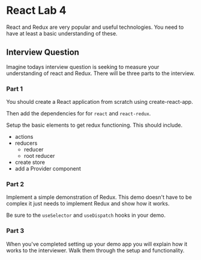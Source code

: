 # React Lab 4

React and Redux are very popular and useful technologies. You need to have at least a basic understanding of these. 

## Interview Question

Imagine todays interview question is seeking to measure your understanding of react and Redux. There will be three parts to the interview. 

### Part 1

You should create a React application from scratch using create-react-app. 

Then add the dependencies for for `react` and `react-redux`. 

Setup the basic elements to get redux functioning. This should include. 

- actions
- reducers
  - reducer 
  - root reducer
- create store 
- add a Provider component

### Part 2 

Implement a simple demonstration of Redux. This demo doesn't have to be complex it just needs to implement Redux and show how it works. 

Be sure to the `useSelector` and `useDispatch` hooks in your demo. 

### Part 3

When you've completed setting up your demo app you will explain how it works to the interviewer. Walk them through the setup and functionality. 
